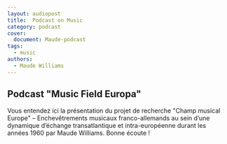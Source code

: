```yaml
---
layout: audiopost
title:  Podcast on Music
category: podcast
cover:
  document: Maude-podcast  
tags:
  - music
authors:
  - Maude Williams
---
```


## Podcast "Music Field Europa"

Vous entendez ici la présentation du projet de recherche "Champ musical Europe" – Enchevêtrements musicaux franco-allemands au sein d’une dynamique d’échange transatlantique et intra-européenne durant les années 1960 par Maude Williams. Bonne écoute !

<!-- more -->
